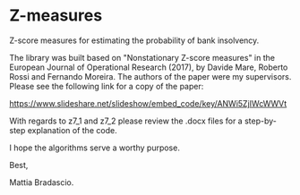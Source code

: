 # Z-measures
Z-score measures for estimating the probability of bank insolvency.

The library was built based on "Nonstationary Z-score measures" in the European Journal of Operational Research (2017), by Davide Mare, Roberto Rossi and Fernando Moreira. The authors of the paper were my supervisors. Please see the following link for a copy of the paper: 

https://www.slideshare.net/slideshow/embed_code/key/ANWi5ZjIWcWWVt 


With regards to z7_1 and z7_2 please review the .docx files for a step-by-step explanation of the code.

I hope the algorithms serve a worthy purpose.

Best,

Mattia Bradascio.
